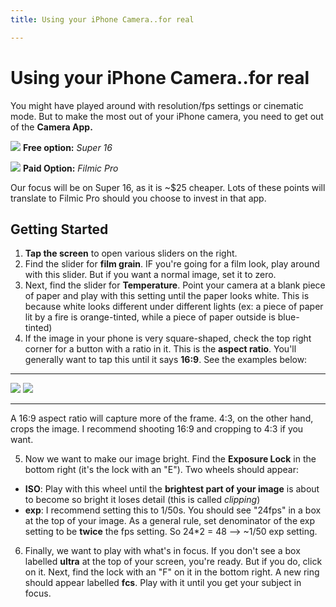 ```yaml
---
title: Using your iPhone Camera..for real

---
```


# Using your iPhone Camera..for real
You might have played around with resolution/fps settings or cinematic mode. But to make the most out of your iPhone camera, you need to get out of the **Camera App.**

![](https://i.imgur.com/B3GttDe.png)   **Free option:** *Super 16*

![](https://i.imgur.com/8wiEYLv.png) **Paid Option:** *Filmic Pro*

Our focus will be on Super 16, as it is ~$25 cheaper. Lots of these points will translate to Filmic Pro should you choose to invest in that app.

## Getting Started
1. **Tap the screen** to open various sliders on the right. 
2. Find the slider for **film grain**. IF you're going for a film look, play around with this slider. But if you want a normal image, set it to zero.
3. Next, find the slider for **Temperature**. Point your camera at a blank piece of paper and play with this setting until the paper looks white. This is because white looks different under different lights (ex: a piece of paper lit by a fire is orange-tinted, while a piece of paper outside is blue-tinted)
4. If the image in your phone is very square-shaped, check the top right corner for a button with a ratio in it. This is the **aspect ratio**. You'll generally want to tap this until it says **16:9**. See the examples below:
***
 ![](https://i.imgur.com/bGRAEIg.png) ![](https://i.imgur.com/q8218Xt.png)
 ***
 A 16:9 aspect ratio will capture more of the frame. 4:3, on the other hand, crops the image. I recommend shooting 16:9 and cropping to 4:3 if you want.

5. Now we want to make our image bright. Find the **Exposure Lock** in the bottom right (it's the lock with an "E"). Two wheels should appear:
* **ISO**: Play with this wheel until the **brightest part of your image** is about to become so bright it loses detail (this is called *clipping*)
* **exp**: I recommend setting this to 1/50s. You should see "24fps" in a box at the top of your image. As a general rule, set denominator of the exp setting to be **twice** the fps setting. So 24*2 = 48 --> ~1/50 exp setting.
6. Finally, we want to play with what's in focus. If you don't see a box labelled **ultra** at the top of your screen, you're ready. But if you do, click on it. Next, find the lock with an "F" on it in the bottom right. A new ring should appear labelled **fcs**. Play with it until you get your subject in focus.
